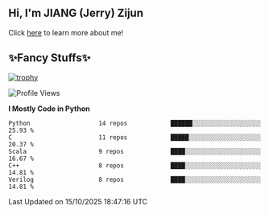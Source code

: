 ## Hi, I'm JIANG (Jerry) Zijun

Click [here](https://jzjerry.github.io/about/) to learn more about me!

## ✨Fancy Stuffs✨
[![trophy](https://github-profile-trophy.vercel.app/?username=jzjerry&theme=onedark)](https://github.com/ryo-ma/github-profile-trophy)
<!--START_SECTION:waka-->
![Profile Views](http://img.shields.io/badge/Profile%20Views-0-blue)

**I Mostly Code in Python** 

```text
Python                   14 repos            ██████░░░░░░░░░░░░░░░░░░░   25.93 % 
C                        11 repos            █████░░░░░░░░░░░░░░░░░░░░   20.37 % 
Scala                    9 repos             ████░░░░░░░░░░░░░░░░░░░░░   16.67 % 
C++                      8 repos             ████░░░░░░░░░░░░░░░░░░░░░   14.81 % 
Verilog                  8 repos             ████░░░░░░░░░░░░░░░░░░░░░   14.81 % 
```




 Last Updated on 15/10/2025 18:47:16 UTC
<!--END_SECTION:waka-->
